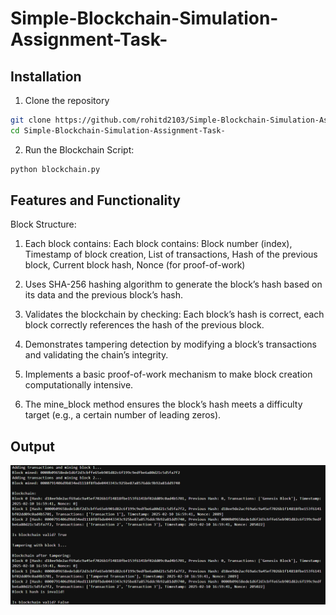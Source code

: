 # Simple-Blockchain-Simulation-Assignment-Task-
## Installation 
1. Clone the repository 
```bash
git clone https://github.com/rohitd2103/Simple-Blockchain-Simulation-Assignment-Task-
cd Simple-Blockchain-Simulation-Assignment-Task-
```

2. Run the Blockchain Script:
```bash
python blockchain.py
```

## Features and Functionality
Block Structure:

  1. Each block contains:
  Each block contains:
  Block number (index),
  Timestamp of block creation,
  List of transactions,
  Hash of the previous block,
  Current block hash,
  Nonce (for proof-of-work)

  2. Uses SHA-256 hashing algorithm to generate the block’s hash based on its data and the previous block’s hash.
  3. Validates the blockchain by checking: Each block’s hash is correct, each block correctly references the hash of the previous block.
  4. Demonstrates tampering detection by modifying a block’s transactions and validating the chain’s integrity.
  5. Implements a basic proof-of-work mechanism to make block creation computationally intensive.
  6. The mine_block method ensures the block’s hash meets a difficulty target (e.g., a certain number of leading zeros).

## Output 
![Output.png](Output.png)

